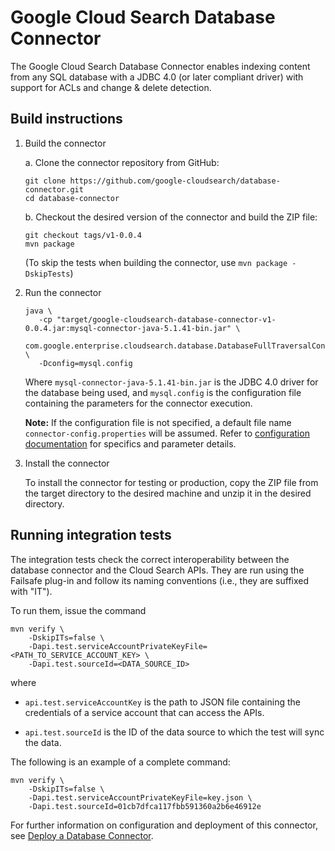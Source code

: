 # Google Cloud Search Database Connector

The Google Cloud Search Database Connector enables indexing content from any SQL database with a 
JDBC 4.0 (or later compliant driver) with support for ACLs and change & delete detection.

## Build instructions


1. Build the connector

   a. Clone the connector repository from GitHub:
      ```
      git clone https://github.com/google-cloudsearch/database-connector.git
      cd database-connector
      ```

   b. Checkout the desired version of the connector and build the ZIP file:
      ```
      git checkout tags/v1-0.0.4
      mvn package
      ```
      (To skip the tests when building the connector, use `mvn package -DskipTests`)

2. Run the connector
   ```
   java \
      -cp "target/google-cloudsearch-database-connector-v1-0.0.4.jar:mysql-connector-java-5.1.41-bin.jar" \
      com.google.enterprise.cloudsearch.database.DatabaseFullTraversalConnector \
      -Dconfig=mysql.config
   ```

   Where `mysql-connector-java-5.1.41-bin.jar` is the JDBC 4.0 driver for the database being used,
   and `mysql.config` is the configuration file containing the parameters for the connector
   execution.

   **Note:** If the configuration file is not specified, a default file name
   `connector-config.properties` will be assumed. Refer to
   [configuration documentation](https://developers.google.com/cloud-search/docs/guides/database-connector#configureDB)
   for specifics and parameter details.

4. Install the connector

   To install the connector for testing or production, copy the ZIP file from the
   target directory to the desired machine and unzip it in the desired directory.

## Running integration tests

The integration tests check the correct interoperability between the database connector and the
Cloud Search APIs. They are run using the Failsafe plug-in and follow its naming conventions (i.e.,
they are suffixed with "IT").

To run them, issue the command

```
mvn verify \
    -DskipITs=false \
    -Dapi.test.serviceAccountPrivateKeyFile=<PATH_TO_SERVICE_ACCOUNT_KEY> \
    -Dapi.test.sourceId=<DATA_SOURCE_ID>
```

where

- `api.test.serviceAccountKey` is the path to JSON file containing the credentials of a service
  account that can access the APIs.

- `api.test.sourceId` is the ID of the data source to which the test will sync
  the data.

The following is an example of a complete command:

```
mvn verify \
    -DskipITs=false \
    -Dapi.test.serviceAccountPrivateKeyFile=key.json \
    -Dapi.test.sourceId=01cb7dfca117fbb591360a2b6e46912e
```

For further information on configuration and deployment of this connector, see
[Deploy a Database Connector](https://developers.google.com/cloud-search/docs/guides/database-connector).
